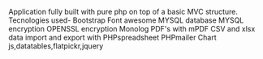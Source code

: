 Application fully built with pure php on top of a basic MVC structure.
Tecnologies used-
Bootstrap
Font awesome
MYSQL database
MYSQL encryption
OPENSSL encryption
Monolog
PDF's with mPDF
CSV and xlsx data import and export with PHPspreadsheet
PHPmailer
Chart js,datatables,flatpickr,jquery
